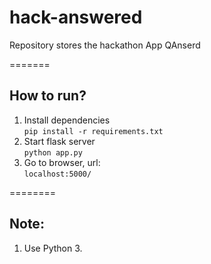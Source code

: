 # hack-answered
Repository stores the hackathon App QAnserd
   
=======  

## How to run?  
  
  
1. Install dependencies  
`pip install -r requirements.txt`  
2. Start flask server   
`python app.py`  
3. Go to browser, url:  
`localhost:5000/`  
   
   
========   
  
## Note:

1. Use Python 3.

  

